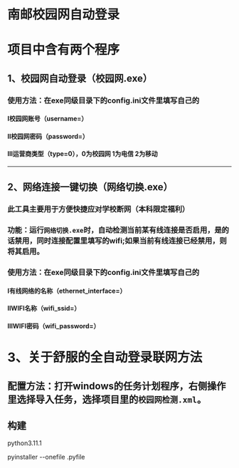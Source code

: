 # 南邮校园网自动登录
# 项目中含有两个程序
## 1、校园网自动登录（校园网.exe）
### 使用方法：在exe同级目录下的config.ini文件里填写自己的
#### Ⅰ校园网账号（username=）
#### Ⅱ校园网密码（password=）
#### Ⅲ运营商类型（type=0），0为校园网  1为电信  2为移动

---
## 2、网络连接一键切换（网络切换.exe）
### 此工具主要用于方便快捷应对学校断网（本科限定福利）
### 功能：运行`网络切换.exe`时，自动检测当前某有线连接是否启用，是的话禁用，同时连接配置里填写的wifi;如果当前有线连接已经禁用，则将其启用。
### 使用方法：在exe同级目录下的config.ini文件里填写自己的
#### Ⅰ有线网络的名称（ethernet_interface=）
#### ⅡWIFI名称（wifi_ssid=）
#### ⅢWIFI密码（wifi_password=）

# 3、关于舒服的全自动登录联网方法
## 配置方法：打开windows的任务计划程序，右侧操作里选择导入任务，选择项目里的`校园网检测.xml`。


## 构建
python3.11.1

pyinstaller --onefile .pyfile
